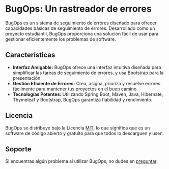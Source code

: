 # BugOps: Un rastreador de errores

BugOps es un sistema de seguimiento de errores diseñado para ofrecer capacidades básicas de seguimiento de errores. Desarrollado como un proyecto estudiantil, BugOps proporciona una solución fácil de usar para gestionar eficientemente los problemas de software.

## Características

- **Interfaz Amigable:** BugOps ofrece una interfaz intuitiva diseñada para simplificar las tareas de seguimiento de errores, y usa Bootstrap para la presentación.
- **Gestión Eficiente de Errores:** Crea, asigna, prioriza y resuelve errores fácilmente para mantener tus proyectos en el buen camino.
- **Tecnologías Potentes:** Utilizando Spring Boot, Maven, Java, Hibernate, Thymeleaf y Bootstrap, BugOps garantiza fiabilidad y rendimiento.

## Licencia

BugOps se distribuye bajo la Licencia [MIT](LICENSE), lo que significa que es un software de código abierto y gratuito para que todos lo descarguen y usen.

## Soporte

Si encuentras algún problema al utilizar BugOps, no dudes en [preguntar](https://github.com/codo-coderson/bug-ops/issues).
